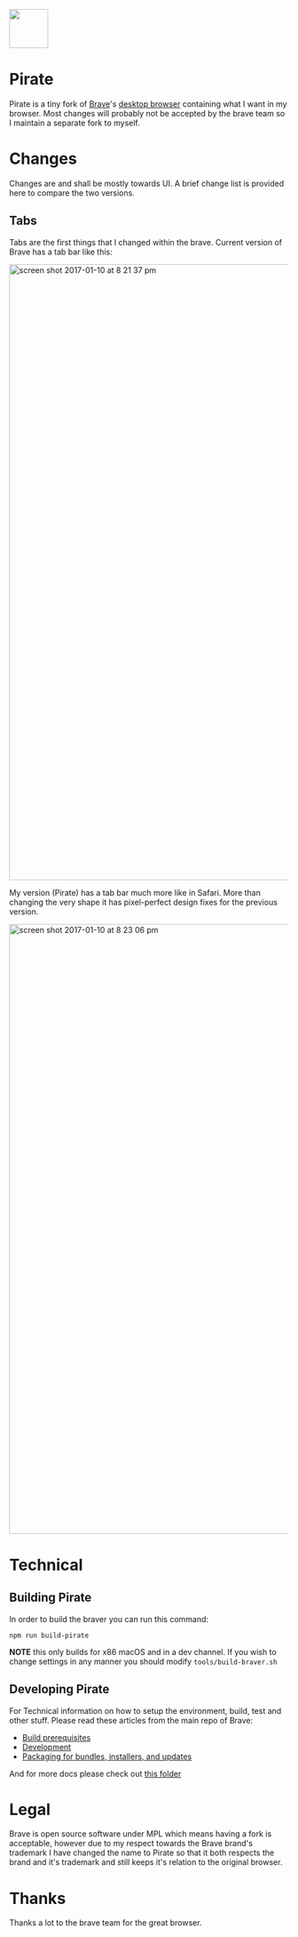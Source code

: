
<img src="https://cloud.githubusercontent.com/assets/2157285/21568285/8890a530-cec8-11e6-9e4e-b70f57acb742.png" width="70">

# Pirate
Pirate is a tiny fork of [Brave](www.brave.com)'s [desktop browser](https://github.com/brave/browser-laptop) containing what I want in my browser. Most changes will probably not be accepted by the brave team so I maintain a separate fork to myself.


# Changes
Changes are and shall be mostly towards UI. A brief change list is provided here to compare the two versions.

## Tabs
Tabs are the first things that I changed within the brave. Current version of Brave has a tab bar like this:

<img width="1108" alt="screen shot 2017-01-10 at 8 21 37 pm" src="https://cloud.githubusercontent.com/assets/2157285/21816129/3b9c0dbe-d774-11e6-9886-cf2bc5950ad9.png">

My version (Pirate) has a tab bar much more like in Safari. More than changing the very shape it has pixel-perfect design fixes for the previous version.

<img width="1097" alt="screen shot 2017-01-10 at 8 23 06 pm" src="https://cloud.githubusercontent.com/assets/2157285/21816130/3bcfae62-d774-11e6-884b-694a3e5c8ade.png">

# Technical
## Building Pirate
In order to build the braver you can run this command:
```shell
npm run build-pirate 
```
__NOTE__ this only builds for x86 macOS and in a dev channel. If you wish to change settings in any manner you should modify `tools/build-braver.sh`

## Developing Pirate
For Technical information on how to setup the environment, build, test and other stuff. Please read these articles from the main repo of Brave:

- [Build prerequisites](https://github.com/brave/browser-laptop/blob/master/README.md#build-prerequisites)
- [Development](https://github.com/brave/browser-laptop/blob/master/README.md#development)
- [Packaging for bundles, installers, and updates](https://github.com/brave/browser-laptop/blob/master/README.md#packaging-for-bundles-installers-and-updates)

And for more docs please check out [this folder](https://github.com/brave/browser-laptop/tree/master/docs)

# Legal
Brave is open source software under MPL which means having a fork is acceptable, however due to my respect towards the Brave brand's trademark I have changed the name to Pirate so that it both respects the brand and it's trademark and still keeps it's relation to the original browser.

# Thanks
Thanks a lot to the brave team for the great browser. 